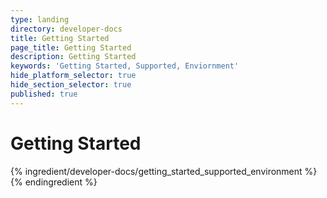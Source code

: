 ```yaml
---
type: landing
directory: developer-docs
title: Getting Started
page_title: Getting Started
description: Getting Started
keywords: 'Getting Started, Supported, Enviornment'
hide_platform_selector: true
hide_section_selector: true
published: true
---
```


# Getting Started

{% ingredient/developer-docs/getting_started_supported_environment %}{% endingredient %}
